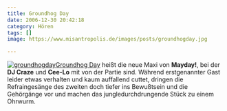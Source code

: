 ```yaml
---
title: Groundhog Day
date: 2006-12-30 20:42:18
category: Hören
tags: []
image: https://www.misantropolis.de/images/posts/groundhogday.jpg

---
```


[![](http://www.misantropolis.de/wp-content/uploads/2008/04/groundhogday.jpg "groundhogday")](http://www.misantropolis.de/wp-content/uploads/2008/04/groundhogday.jpg)[Groundhog Day](http://www.hhv.de/index.php?rid=81751&cid=1099948096) heißt die neue Maxi von **Mayday!**, bei der **DJ Craze** und **Cee-Lo** mit von der Partie sind. Während erstgenannter Gast leider etwas verhalten und kaum auffallend cuttet, dringen die Refraingesänge des zweiten doch tiefer ins Bewußtsein und die Gehörgänge vor und machen das jungledurchdrungende Stück zu einem Ohrwurm.

